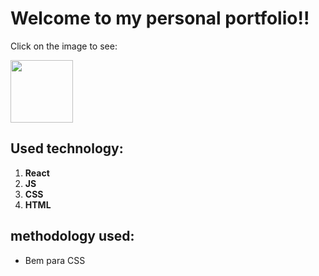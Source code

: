 # Welcome to my personal portfolio!! 

<p>Click on the image to see:</p>
<a href="https://juliorivasz.github.io/PortFolio/](https://portafoliojuliorivas.netlify.app/" target="_blank" >
  <img src="https://cdn-icons-png.flaticon.com/512/1454/1454827.png" width="100" height="100" />
</a>

## Used technology:

1. **React** 
2. **JS**
3. **CSS**
4. **HTML**

## methodology used:

- Bem para CSS 
